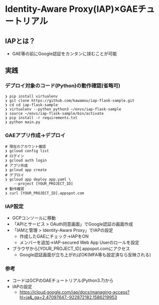 # Identity-Aware Proxy(IAP)×GAEチュートリアル
## IAPとは？
- GAE等の前にGoogle認証をカンタンに挟むことが可能
## 実践
### デプロイ対象のコード(Python)の動作確認(省略可)
```
❯ pip install virtualenv
❯ git clone https://github.com/kawamou/iap-flask-sample.git
❯ cd cd iap-flask-sample
❯ virtualenv --python python3 ~/envs/iap-flask-sample
❯ source ~/envs/iap-flask-sample/bin/activate
❯ pip install -r requirements.txt
❯ python main.py
```
### GAEアプリ作成→デプロイ
```
# 現在のアカウント確認
❯ gcloud config list
# ログイン
❯ gcloud auth login
# アプリ作成
❯ gcloud app create
# デプロイ
❯ gcloud app deploy app.yaml \
    --project [YOUR_PROJECT_ID]
# 動作確認
❯ curl [YOUR_PROJECT_ID].appspot.com
```
### IAP設定
-  GCPコンソールに移動
- 「APIとサービス > OAuth同意画面」でGoogle認証の画面作成
- 「IAMと管理 > Identity-Aware Proxy」でIAPの設定
    - 作成したGAEにチェック→IAPをON
    - メンバーを追加→IAP-secured Web App Userのロールを設定 
- ブラウザから[YOUR_PROJECT_ID].appspot.comにアクセス
    - Google認証画面が立ち上がればOK(MFA等も設定済なら反映される)
### 参考
- コードはGCPのGAEチュートリアル(Python3.7)から
- IAPの設定
    - https://cloud.google.com/iap/docs/managing-access?hl=ja&_ga=2.47097647.-922872182.1586219953
